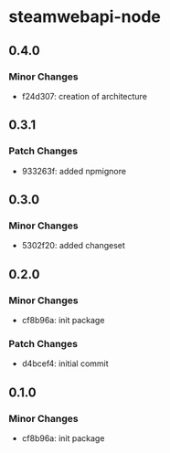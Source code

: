 # steamwebapi-node

## 0.4.0

### Minor Changes

- f24d307: creation of architecture

## 0.3.1

### Patch Changes

- 933263f: added npmignore

## 0.3.0

### Minor Changes

- 5302f20: added changeset

## 0.2.0

### Minor Changes

- cf8b96a: init package

### Patch Changes

- d4bcef4: initial commit

## 0.1.0

### Minor Changes

- cf8b96a: init package
